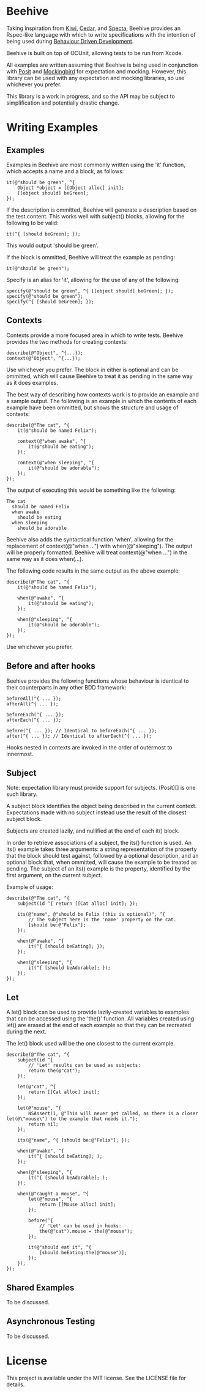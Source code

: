 Beehive
=======

Taking inspiration from [Kiwi](), [Cedar](), and [Specta](), Beehive provides an Rspec-like language with which to write specifications with the intention of being used during [Behaviour Driven Development]().

[Kiwi]: https://github.com/allending/Kiwi
[Cedar]: https://github.com/pivotal/cedar
[Specta]: https://github.com/petejkim/specta
[Behaviour Driven Development]: http://dannorth.net/introducing-bdd/

Beehive is built on top of OCUnit, allowing tests to be run from Xcode.

All examples are written assuming that Beehive is being used in conjunction with [Posit](https://github.com/rdavies/Posit) and [Mockingbird](https://github.com/rdavies/Mockingbird) for expectation and mocking. However, this library can be used with any expectation and mocking libraries, so use whichever you prefer.

This library is a work in progress, and so the API may be subject to simplification and potentially drastic change.

Writing Examples
================

Examples
--------

Examples in Beehive are most commonly written using the 'it' function, which accepts a name and a block, as follows:

    it(@"should be green", ^{
        Object *object = [[Object alloc] init];
        [[object should] beGreen];
    });

If the description is ommitted, Beehive will generate a description based on the test content. This works well with subject() blocks, allowing for the following to be valid:

    it(^{ [should beGreen]; });
    
This would output 'should be green'.

If the block is ommitted, Beehive will treat the example as pending:

    it(@"should be green");
    
Specify is an alias for 'it', allowing for the use of any of the following:

    specify(@"should be green", ^{ [[object should] beGreen]; });
    specify(@"should be green");
    specify(^{ [should beGreen]; });

Contexts
--------

Contexts provide a more focused area in which to write tests. Beehive provides the two methods for creating contexts:

    describe(@"Object", ^{...});
    context(@"Object", ^{...});

Use whichever you prefer. The block in either is optional and can be ommitted, which will cause Beehive to treat it as pending in the same way as it does examples.

The best way of describing how contexts work is to provide an example and a sample output. The following is an example in which the contents of each example have been ommitted, but shows the structure and usage of contexts:

    describe(@"The cat", ^{
        it(@"should be named Felix");
  
        context(@"when awake", ^{
            it(@"should be eating");
        });
        
        context(@"when sleeping", ^{
            it(@"should be adorable");
        });
    });
    
The output of executing this would be something like the following:

    The cat
      should be named Felix
      when awake
        should be eating
      when sleeping
        should be adorable
    
Beehive also adds the syntactical function 'when', allowing for the replacement of context(@"when ...") with when(@"sleeping"). The output will be properly formatted. Beehive will treat context(@"when ...") in the same way as it does when(...).

The following code results in the same output as the above example:

    describe(@"The cat", ^{
        it(@"should be named Felix");
  
        when(@"awake", ^{
            it(@"should be eating");
        });
        
        when(@"sleeping", ^{
            it(@"should be adorable");
        });
    });
    
Use whichever you prefer.

Before and after hooks
----------------------

Beehive provides the following functions whose behaviour is identical to their counterparts in any other BDD framework:

    beforeAll(^{ ... });
    afterAll(^{ ... });

    beforeEach(^{ ... });
    afterEach(^{ ... });

    before(^{ ... }); // Identical to beforeEach(^{ ... });
    after(^{ ... }); // Identical to afterEach(^{ ... });
    
Hooks nested in contexts are invoked in the order of outermost to innermost.

Subject
-------

Note: expectation library must provide support for subjects. (Posit)[] is one such library.

A subject block identifies the object being described in the current context. Expectations made with no subject instead use the result of the closest subject block.

Subjects are created lazily, and nullified at the end of each it() block.

In order to retrieve associations of a subject, the its() function is used. An its() example takes three arguments: a string representation of the property that the block should test against, followed by a optional description, and an optional block that, when ommitted, will cause the example to be treated as pending. The subject of an its() example is the property, identified by the first argument, on the current subject.

Example of usage:

    describe(@"The cat", ^{
        subject(id ^{ return [[Cat alloc] init]; });
    
        its(@"name", @"should be Felix (this is optional)", ^{
            // The subject here is the 'name' property on the cat.
            [should be:@"Felix"];
        });
    
        when(@"awake", ^{
            it(^{ [should beEating]; });
        });
        
        when(@"sleeping", ^{
            it(^{ [should beAdorable]; });
        });
    });

Let
---

A let() block can be used to provide lazily-created variables to examples that can be accessed using the 'the()' function. All variables created using let() are erased at the end of each example so that they can be recreated during the next.

The let() block used will be the one closest to the current example.

    describe(@"The cat", ^{
        subject(id ^{
            // 'Let' results can be used as subjects:
            return the(@"cat");
        });
    
        let(@"cat", ^{
            return [[Cat alloc] init];
        });
    
        let(@"mouse", ^{
            NSAssert(1, @"This will never get called, as there is a closer let(@\"mouse\") to the example that needs it.");
            return nil;
        });
    
        its(@"name", ^{ [should be:@"Felix"]; });
    
        when(@"awake", ^{
            it(^{ [should beEating]; );
        });
    
        when(@"sleeping", ^{
            it(^{ [should beAdorable]; );
        });
    
        when(@"caught a mouse", ^{
            let(@"mouse", ^{
                return [[Mouse alloc] init];
            });
        
            before(^{
                // 'Let' can be used in hooks:
                the(@"cat").mouse = the(@"mouse");
            });
        
            it(@"should eat it", ^{
                [should beEating:the(@"mouse")];
            });
        });
    });

Shared Examples
---------------

To be discussed.

Asynchronous Testing
--------------------

To be discussed.

License
=======

This project is available under the MIT license. See the LICENSE file for details.
